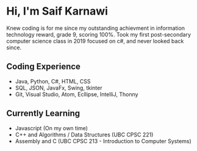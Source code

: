 # Hi, I'm Saif Karnawi
Knew coding is for me since my outstanding achievment in information technology reward, grade 9, scoring 100%. 
Took my first post-secondary computer science class in 2019 focused on c#, and never looked back since.
## Coding Experience
- Java, Python, C#, HTML, CSS
- SQL, JSON, JavaFx, Swing, tkinter
- Git, Visual Studio, Atom, Ecllipse, IntelliJ, Thonny
## Currently Learning
- Javascript (On my own time)
- C++ and Algorithms / Data Structures (UBC CPSC 221)
- Assembly and C (UBC CPSC 213 - Introduction to Computer Systems)

